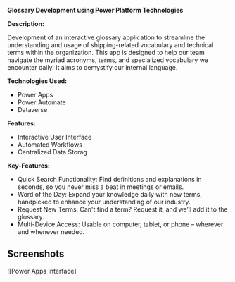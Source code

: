**Glossary Development using Power Platform Technologies**

**Description:**

Development of an interactive glossary application to streamline the understanding and usage of shipping-related vocabulary and technical terms within the organization. 
This app is designed to help our team navigate the myriad acronyms, terms, and specialized vocabulary we encounter daily.
It aims to demystify our internal language.

**Technologies Used:**

- Power Apps
- Power Automate
- Dataverse

**Features:**

- Interactive User Interface
- Automated Workflows
- Centralized Data Storag

 **Key-Features:**
- Quick Search Functionality: Find definitions and explanations in seconds, so you never miss a beat in meetings or emails.
- Word of the Day: Expand your knowledge daily with new terms, handpicked to enhance your understanding of our industry.
- Request New Terms: Can't find a term? Request it, and we’ll add it to the glossary.
- Multi-Device Access: Usable on computer, tablet, or phone – wherever and whenever needed.
  
## Screenshots

![Power Apps Interface] 
  
